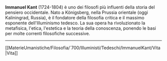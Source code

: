 **Immanuel Kant** (1724-1804) è uno dei filosofi più influenti della storia del pensiero occidentale. Nato a Königsberg, nella Prussia orientale (oggi Kaliningrad, Russia), è il fondatore della filosofia critica e il massimo esponente dell'Illuminismo tedesco. La sua opera ha rivoluzionato la metafisica, l'etica, l'estetica e la teoria della conoscenza, ponendo le basi per molte correnti filosofiche successive.

---
[[MaterieUmanistiche/Filosofia/`700/Illuministi/Tedeschi/ImmanuelKant/Vita|Vita]]
